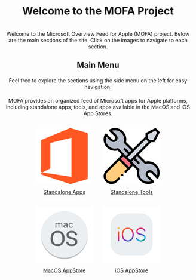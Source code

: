 # <div style="text-align: center;">Welcome to the MOFA Project</div>

<br>
<div style="text-align: center;">
Welcome to the Microsoft Overview Feed for Apple (MOFA) project. Below are the main sections of the site. Click on the images to navigate to each section.
</div>

## <div style="text-align: center;">Main Menu</div>

<div style="text-align: center; margin-top: 20px;">
  <p>Feel free to explore the sections using the side menu on the left for easy navigation.</p>
</div>

<div style="text-align: center; margin-top: 20px;">
  <p>MOFA provides an organized feed of Microsoft apps for Apple platforms, including standalone apps, tools, and apps available in the MacOS and iOS App Stores.</p>
</div>
<br>

<div style="text-align: center; display: flex; justify-content: center; flex-wrap: wrap; gap: 30px;">

  <div style="text-align: center;">
    <a href="./standalone_current_version">
      <img src='./public/images/office.png' width='150' height='150' />
      <div style="margin-top: 10px;">Standalone Apps</div>
    </a>
  </div>

  <div style="text-align: center;">
    <a href="./microsoft_office_repair_tools">
      <img src='./public/images/repair.png' width='150' height='150' />
      <div style="margin-top: 10px;">Standalone Tools</div>
    </a>
  </div>

  <div style="text-align: center;">
    <a href="./macos_appstore_current_version">
      <img src='./public/images/macos_icon.png' width='150' height='150' />
      <div style="margin-top: 10px;">MacOS AppStore</div>
    </a>
  </div>

  <div style="text-align: center;">
    <a href="./ios_appstore_current_version">
      <img src='./public/images/ios_icon.png' width='150' height='150' />
      <div style="margin-top: 10px;">iOS AppStore</div>
    </a>
  </div>

</div>

